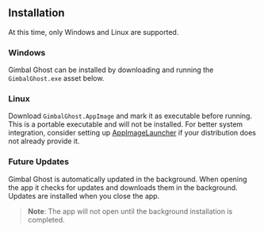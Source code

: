 ## Installation
At this time, only Windows and Linux are supported.

### Windows
Gimbal Ghost can be installed by downloading and running the `GimbalGhost.exe` asset below.

### Linux
Download `GimbalGhost.AppImage` and mark it as executable before running. This is a portable executable and will not be installed. For better system integration, consider setting up [AppImageLauncher](https://github.com/TheAssassin/AppImageLauncher) if your distribution does not already provide it.

### Future Updates
Gimbal Ghost is automatically updated in the background. When opening the app it checks for updates and downloads them in the background. Updates are installed when you close the app.

> **Note**: The app will not open until the background installation is completed.

